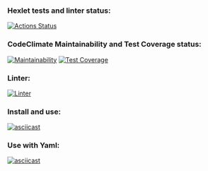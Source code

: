 ### Hexlet tests and linter status:
[![Actions Status](https://github.com/DrMarkes/frontend-project-lvl2/workflows/hexlet-check/badge.svg)](https://github.com/DrMarkes/frontend-project-lvl2/actions)

### CodeClimate Maintainability and Test Coverage status:
[![Maintainability](https://api.codeclimate.com/v1/badges/03e52133e338cf152572/maintainability)](https://codeclimate.com/github/DrMarkes/frontend-project-lvl2/maintainability) [![Test Coverage](https://api.codeclimate.com/v1/badges/03e52133e338cf152572/test_coverage)](https://codeclimate.com/github/DrMarkes/frontend-project-lvl2/test_coverage)

### Linter:
[![Linter](https://github.com/DrMarkes/frontend-project-lvl2/actions/workflows/linter.yml/badge.svg)](https://github.com/DrMarkes/frontend-project-lvl2/actions/workflows/linter.yml)

### Install and use:
[![asciicast](https://asciinema.org/a/RgI9LqzafOLuQ5AjwKnvxcgwR.svg)](https://asciinema.org/a/RgI9LqzafOLuQ5AjwKnvxcgwR)

### Use with Yaml:
[![asciicast](https://asciinema.org/a/091nSX1YhxV7VdOyTRQVWiXQO.svg)](https://asciinema.org/a/091nSX1YhxV7VdOyTRQVWiXQO)
